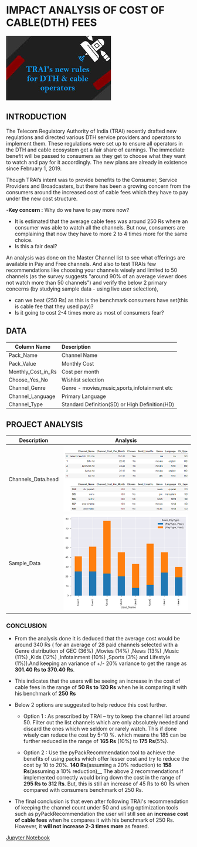 # IMPACT ANALYSIS OF COST OF CABLE(DTH) FEES
![image.png](images/TRAIsNewRules.jpg)

## INTRODUCTION
The Telecom Regulatory Authority of India (TRAI) recently drafted new regulations and directed various DTH service providers and operators to implement them. These regulations were set up to ensure all operators in the DTH and cable ecosystem get a fair share of earnings. 
The immediate benefit will be passed to consumers as they get to choose what they want to watch and pay for it accordingly. The new plans are already in existence since February 1, 2019.

Though TRAI’s intent was to provide benefits to the Consumer, Service Providers and Broadcasters, but there has been a growing concern from the consumers around the increased cost of cable fees which they have to pay under the new cost structure.

-__Key concern :__ Why do we have to pay more now? 
  - It is estimated that the average cable fees was around 250 Rs where an consumer was able to watch all the channels. But now, consumers are complaining that now they have to more 2 to 4 times more for the same choice. 
  - Is this a fair deal?

An analysis was done on the Master Channel list to see what offerings are available in Pay and Free channels. And also to test TRAIs few recommendations like choosing your channels wisely and limited to 50 channels (as the survey suggests "around 90% of an average viewer does not watch more than 50 channels") and verify the below 2 primary concerns (by studying sample data - using live user selection), 
- can we beat (250 Rs) as this is the benchmark consumers have set(this is cable fee that they used pay)?
- Is it going to cost 2-4 times more as most of consumers fear?

## DATA
| Column Name         | Description                                               |
| ------------------- |:-------------                                             | 
| Pack_Name           | Channel Name                                              | 
| Pack_Value          | Monthly Cost                                              |  
| Monthly_Cost_in_Rs  | Cost per month                                            | 
| Choose_Yes_No       | Wishlist selection                                        |   
| Channel_Genre       | Genre - movies,music,sports,infotainment etc              |
| Channel_Language    | Primary Language                                          |
| Channel_Type        | Standard Definition(SD) or High Definition(HD)            |


## PROJECT ANALYSIS
| Description | Analysis |
| --- | --- |
| Channels_Data.head | ![image.png](images/PrimaryMasterData.png) |
| Sample_Data | ![image.png](images/SampleUsers.png) |


### CONCLUSION

- From the analysis done it is deduced that the average cost would be around 340 Rs ( for an average of 28 paid channels selected with a Genre distribution of GEC (36%) ,Movies (14%) ,News (13%) ,Music (11%) ,Kids (12%) ,Infotainment (10%) ,Sports (3%) and Lifestyle (1%)).And keeping an variance of +/- 20% variance to get the range as __301.40 Rs to 370.40 Rs__.

- This indicates that the users will be seeing an increase in the cost of cable fees in the range of __50 Rs to 120 Rs__ when he is comparing it with his benchmark of __250 Rs__
 
- Below 2 options are suggested to help reduce this cost further.
   - Option 1 : As prescribed by TRAI – try to keep the channel list around 50. Filter out the list channels which are only absolutely needed and discard the ones which we seldom or rarely watch. This if done wisely can reduce the cost by 5-10 %. which means the 185 can be further reduced in the range of  __165 Rs__ (10%) to __175 Rs__(5%).

   - Option 2 : Use the pyPackRecommendation tool to achieve the benefits of using packs which offer lesser cost and try to reduce the cost by 10 to 20%. __140 Rs__(assuming a 20% reduction) to __158 Rs__(assuming a 10% reduction)__
The above 2 recommendations if implemented correctly would bring down the cost in the range of __295 Rs to 312 Rs__.  But, this is still an increase of 45 Rs to 60 Rs when compared with consumers benchmark of 250 Rs. 

- The final conclusion is that even after following TRAI's recommendation of keeping the channel count under 50 and using optimization tools such as pyPackRecommendation the user will still see an __increase cost of cable fees__ when he compares it with his benchmark of 250 Rs. However, it __will not increase 2-3 times more__ as feared.

[Jupyter Notebook](./EDAReport/EDAnotebookTRAI-Usecase-Ver3.ipynb)

